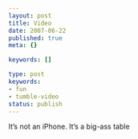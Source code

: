 ```yaml
---
layout: post
title: Video
date: 2007-06-22
published: true
meta: {}

keywords: []

type: post
keywords:
- fun
- tumble-video
status: publish
---
```



It’s not an iPhone. It’s a big-ass table

